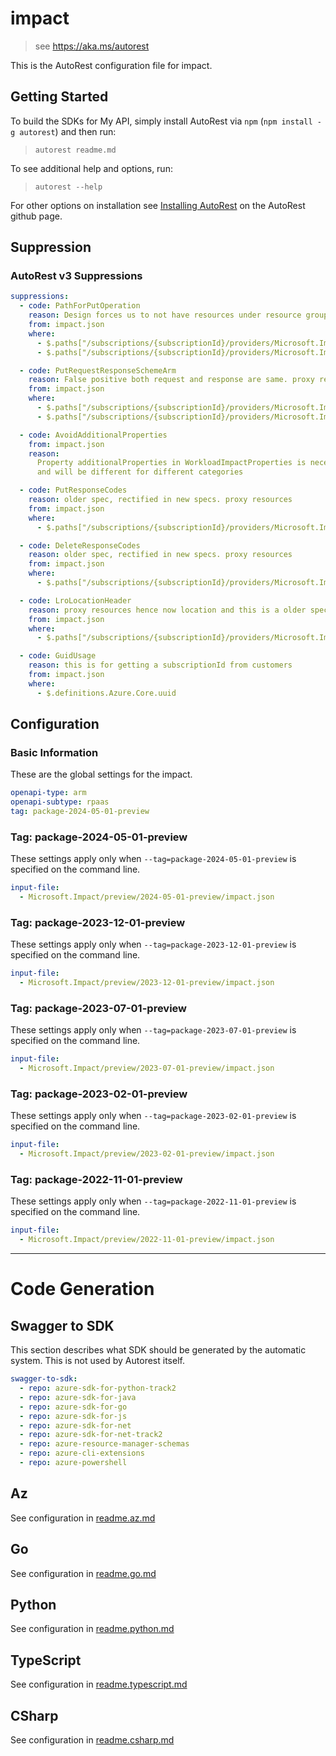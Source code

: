 # impact

> see https://aka.ms/autorest

This is the AutoRest configuration file for impact.

## Getting Started

To build the SDKs for My API, simply install AutoRest via `npm` (`npm install -g autorest`) and then run:

> `autorest readme.md`

To see additional help and options, run:

> `autorest --help`

For other options on installation see [Installing AutoRest](https://aka.ms/autorest/install) on the AutoRest github page.

## Suppression

### AutoRest v3 Suppressions

```yaml
suppressions:
  - code: PathForPutOperation
    reason: Design forces us to not have resources under resource group but only have under subscription. proxy resources
    from: impact.json
    where:
      - $.paths["/subscriptions/{subscriptionId}/providers/Microsoft.Impact/workloadImpacts/{workloadImpactName}"]
      - $.paths["/subscriptions/{subscriptionId}/providers/Microsoft.Impact/topologyImpacts/{topologyImpactName}"]

  - code: PutRequestResponseSchemeArm
    reason: False positive both request and response are same. proxy resources
    from: impact.json
    where:
      - $.paths["/subscriptions/{subscriptionId}/providers/Microsoft.Impact/workloadImpacts/{workloadImpactName}"].put
      - $.paths["/subscriptions/{subscriptionId}/providers/Microsoft.Impact/topologyImpacts/{topologyImpactName}"].put

  - code: AvoidAdditionalProperties
    from: impact.json
    reason:
      Property additionalProperties in WorkloadImpactProperties is necessary to be dynamic since it contains metadata
      and will be different for different categories

  - code: PutResponseCodes
    reason: older spec, rectified in new specs. proxy resources
    from: impact.json
    where:
      - $.paths["/subscriptions/{subscriptionId}/providers/Microsoft.Impact/workloadImpacts/{workloadImpactName}"].put

  - code: DeleteResponseCodes
    reason: older spec, rectified in new specs. proxy resources
    from: impact.json
    where:
      - $.paths["/subscriptions/{subscriptionId}/providers/Microsoft.Impact/workloadImpacts/{workloadImpactName}"].delete

  - code: LroLocationHeader
    reason: proxy resources hence now location and this is a older spec
    from: impact.json
    where:
      - $.paths["/subscriptions/{subscriptionId}/providers/Microsoft.Impact/workloadImpacts/{workloadImpactName}"].delete

  - code: GuidUsage
    reason: this is for getting a subscriptionId from customers
    from: impact.json
    where:
      - $.definitions.Azure.Core.uuid
```

## Configuration

### Basic Information

These are the global settings for the impact.

```yaml
openapi-type: arm
openapi-subtype: rpaas
tag: package-2024-05-01-preview
```

### Tag: package-2024-05-01-preview

These settings apply only when `--tag=package-2024-05-01-preview` is specified on the command line.

```yaml $(tag) == 'package-2024-05-01-preview'
input-file:
  - Microsoft.Impact/preview/2024-05-01-preview/impact.json
```

### Tag: package-2023-12-01-preview

These settings apply only when `--tag=package-2023-12-01-preview` is specified on the command line.

```yaml $(tag) == 'package-2023-12-01-preview'
input-file:
  - Microsoft.Impact/preview/2023-12-01-preview/impact.json
```

### Tag: package-2023-07-01-preview

These settings apply only when `--tag=package-2023-07-01-preview` is specified on the command line.

```yaml $(tag) == 'package-2023-07-01-preview'
input-file:
  - Microsoft.Impact/preview/2023-07-01-preview/impact.json
```

### Tag: package-2023-02-01-preview

These settings apply only when `--tag=package-2023-02-01-preview` is specified on the command line.

```yaml $(tag) == 'package-2023-02-01-preview'
input-file:
  - Microsoft.Impact/preview/2023-02-01-preview/impact.json
```

### Tag: package-2022-11-01-preview

These settings apply only when `--tag=package-2022-11-01-preview` is specified on the command line.

```yaml $(tag) == 'package-2022-11-01-preview'
input-file:
  - Microsoft.Impact/preview/2022-11-01-preview/impact.json
```

---

# Code Generation

## Swagger to SDK

This section describes what SDK should be generated by the automatic system.
This is not used by Autorest itself.

```yaml $(swagger-to-sdk)
swagger-to-sdk:
  - repo: azure-sdk-for-python-track2
  - repo: azure-sdk-for-java
  - repo: azure-sdk-for-go
  - repo: azure-sdk-for-js
  - repo: azure-sdk-for-net
  - repo: azure-sdk-for-net-track2
  - repo: azure-resource-manager-schemas
  - repo: azure-cli-extensions
  - repo: azure-powershell
```

## Az

See configuration in [readme.az.md](./readme.az.md)

## Go

See configuration in [readme.go.md](./readme.go.md)

## Python

See configuration in [readme.python.md](./readme.python.md)

## TypeScript

See configuration in [readme.typescript.md](./readme.typescript.md)

## CSharp

See configuration in [readme.csharp.md](./readme.csharp.md)
